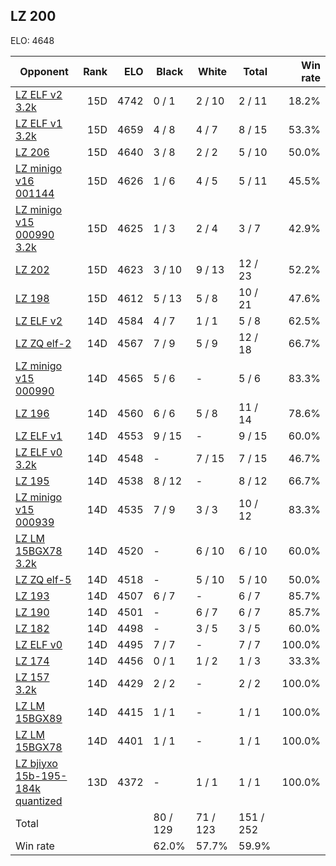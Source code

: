 ## LZ 200 ##

ELO: 4648

Opponent | Rank | ELO | Black | White | Total | Win rate
---------|-----:|----:|-------|-------|-------|-------:
[LZ ELF v2 3.2k](LZ%20ELF%20v2%203.2k.md) | 15D | 4742 | 0 / 1 | 2 / 10 | 2 / 11 | 18.2%
[LZ ELF v1 3.2k](LZ%20ELF%20v1%203.2k.md) | 15D | 4659 | 4 / 8 | 4 / 7 | 8 / 15 | 53.3%
[LZ 206](LZ%20206.md) | 15D | 4640 | 3 / 8 | 2 / 2 | 5 / 10 | 50.0%
[LZ minigo v16 001144](LZ%20minigo%20v16%20001144.md) | 15D | 4626 | 1 / 6 | 4 / 5 | 5 / 11 | 45.5%
[LZ minigo v15 000990 3.2k](LZ%20minigo%20v15%20000990%203.2k.md) | 15D | 4625 | 1 / 3 | 2 / 4 | 3 / 7 | 42.9%
[LZ 202](LZ%20202.md) | 15D | 4623 | 3 / 10 | 9 / 13 | 12 / 23 | 52.2%
[LZ 198](LZ%20198.md) | 15D | 4612 | 5 / 13 | 5 / 8 | 10 / 21 | 47.6%
[LZ ELF v2](LZ%20ELF%20v2.md) | 14D | 4584 | 4 / 7 | 1 / 1 | 5 / 8 | 62.5%
[LZ ZQ elf-2](LZ%20ZQ%20elf-2.md) | 14D | 4567 | 7 / 9 | 5 / 9 | 12 / 18 | 66.7%
[LZ minigo v15 000990](LZ%20minigo%20v15%20000990.md) | 14D | 4565 | 5 / 6 | - | 5 / 6 | 83.3%
[LZ 196](LZ%20196.md) | 14D | 4560 | 6 / 6 | 5 / 8 | 11 / 14 | 78.6%
[LZ ELF v1](LZ%20ELF%20v1.md) | 14D | 4553 | 9 / 15 | - | 9 / 15 | 60.0%
[LZ ELF v0 3.2k](LZ%20ELF%20v0%203.2k.md) | 14D | 4548 | - | 7 / 15 | 7 / 15 | 46.7%
[LZ 195](LZ%20195.md) | 14D | 4538 | 8 / 12 | - | 8 / 12 | 66.7%
[LZ minigo v15 000939](LZ%20minigo%20v15%20000939.md) | 14D | 4535 | 7 / 9 | 3 / 3 | 10 / 12 | 83.3%
[LZ LM 15BGX78 3.2k](LZ%20LM%2015BGX78%203.2k.md) | 14D | 4520 | - | 6 / 10 | 6 / 10 | 60.0%
[LZ ZQ elf-5](LZ%20ZQ%20elf-5.md) | 14D | 4518 | - | 5 / 10 | 5 / 10 | 50.0%
[LZ 193](LZ%20193.md) | 14D | 4507 | 6 / 7 | - | 6 / 7 | 85.7%
[LZ 190](LZ%20190.md) | 14D | 4501 | - | 6 / 7 | 6 / 7 | 85.7%
[LZ 182](LZ%20182.md) | 14D | 4498 | - | 3 / 5 | 3 / 5 | 60.0%
[LZ ELF v0](LZ%20ELF%20v0.md) | 14D | 4495 | 7 / 7 | - | 7 / 7 | 100.0%
[LZ 174](LZ%20174.md) | 14D | 4456 | 0 / 1 | 1 / 2 | 1 / 3 | 33.3%
[LZ 157 3.2k](LZ%20157%203.2k.md) | 14D | 4429 | 2 / 2 | - | 2 / 2 | 100.0%
[LZ LM 15BGX89](LZ%20LM%2015BGX89.md) | 14D | 4415 | 1 / 1 | - | 1 / 1 | 100.0%
[LZ LM 15BGX78](LZ%20LM%2015BGX78.md) | 14D | 4401 | 1 / 1 | - | 1 / 1 | 100.0%
[LZ bjiyxo 15b-195-184k quantized](LZ%20bjiyxo%2015b-195-184k%20quantized.md) | 13D | 4372 | - | 1 / 1 | 1 / 1 | 100.0%
Total | | | 80 / 129 | 71 / 123 | 151 / 252 | 
Win rate| | | 62.0% | 57.7% | 59.9% | 
